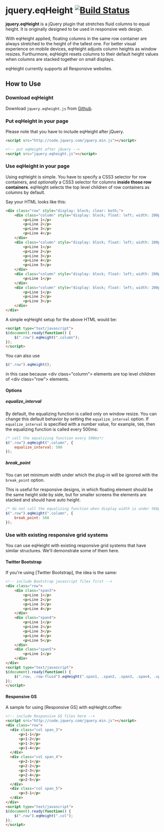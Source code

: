 # jquery.eqHeight [![Build Status](https://api.travis-ci.org/reinos/jquery.eqHeight.png?branch=master)](https://api.travis-ci.org/reinos/jquery.eqHeight)

**jquery.eqHeight** is a jQuery plugin that stretches fluid columns to equal height. It is originally designed to be used in responsive web design.

With eqHeight applied, floating columns in the same row container are always stretched to the height of the tallest one.
For better visual experience on mobile devices, eqHeight adjusts column heights as window resizes.
Furthurmore, eqHeight resets columns to their default height values when columns are stacked together on small displays.

eqHeight currently supports all Responsive websites. 

## How to Use

### Download eqHeight

Download `jquery.eqheight.js` from [Github](https://github.com/reinos/jquery.eqHeight).

### Put eqHeight in your page

Please note that you have to include eqHeight after jQuery.

```html
<script src="http://code.jquery.com/jquery.min.js"></script>

<!-- put eqHeight after jQuery -->
<script src="jquery.eqheight.js"></script>
```

### Use eqHeight in your page

Using eqHeight is simple.
You have to specify a CSS3 selector for row containers, and *optionally* a CSS3 selector for columns **inside those row containers**.
eqHeight selects the top level children of row containers as columns by default.

Say your HTML looks like this:

```html
<div class="row" style="display: block; clear: both;">
    <div class="column" style="display: block; float: left; width: 200px;">
        <p>Line 1</p>
        <p>Line 2</p>
        <p>Line 3</p>
        <p>Line 4</p>
    </div>
    <div class="column" style="display: block; float: left; width: 200px;">
        <p>Line 1</p>
        <p>Line 2</p>
        <p>Line 3</p>
        <p>Line 4</p>
        <p>Line 5</p>
    </div>
    <div class="column" style="display: block; float: left; width: 200px;">
        <p>Line 1</p>
    </div>
    <div class="column" style="display: block; float: left; width: 200px;">
        <p>Line 1</p>
        <p>Line 2</p>
        <p>Line 3</p>
    </div>
</div>
```

A simple eqHeight setup for the above HTML would be:

```html
<script type="text/javascript">
$(document).ready(function() {
    $(".row").eqHeight(".column");
});
</script>
```

You can also use
```javascript
$(".row").eqHeight();
```
in this case because &lt;div class="column"&gt; elements are top level children of &lt;div class="row"&gt; elements.

#### Options

##### equalize_interval
By default, the equalizing function is called only on window resize.
You can change this default behavior by setting the `equalize_interval` option.
If `equalize_interval` is specified with a number value, for example, `500`, then the equalizing function is called every 500ms:

```javascript
/* call the equalizing function every 500ms*/
$(".row").eqHeight(".column", {
    equalize_interval: 500
});
```

##### break_point
You can set minimum width under which the plug-in will be ignored with the `break_point` option.

This is useful for responsive designs, in which floating element should be the same height side by side, but for smaller screens the elements are stacked and should have auto height.

```javascript
/* do not call the equalizing function when display width is under 568px*/
$(".row").eqHeight(".column", {
    break_point: 568
});
```

### Use with existing responsive grid systems

You can use eqHeight with existing responsive grid systems that have similar structures.
We'll demonstrate some of them here.

#### Twitter Bootstrap

If you're using [Twitter Bootstrap], the idea is the same:

```html
<!-- include Bootstrap javascript files first -->
<div class="row">
    <div class="span3">
        <p>Line 1</p>
        <p>Line 2</p>
        <p>Line 3</p>
        <p>Line 4</p>
    </div>
    <div class="span4">
        <p>Line 1</p>
        <p>Line 2</p>
        <p>Line 3</p>
        <p>Line 4</p>
        <p>Line 5</p>
    </div>
    <div class="span5">
        <p>Line 1</p>
    </div>
</div>
<script type="text/javascript">
$(document).ready(function() {
    $(".row, .row-fluid").eqHeight(".span1, .span2, .span3, .span4, .span5, .span6, .span7, .span8, .span9, .span10, .span11, .span12");
});
</script>
```

#### Responsive GS

A sample for using [Responsive GS] with eqHeight.coffee:

```html
<!-- include Responsive GS files here -->
<script src="http://code.jquery.com/jquery.min.js"></script>
<div class="row">
  <div class="col span_3">
      <p>1-1</p>
      <p>1-2</p>
      <p>1-3</p>
      <p>1-4</p>
  </div>
  <div class="col span_4">
      <p>2-1</p>
      <p>2-2</p>
      <p>2-3</p>
      <p>2-4</p>
      <p>2-5</p>
  </div>
  <div class="col span_5">
      <p>3-1</p>
  </div>
</div>
<script type="text/javascript">
$(document).ready(function() {
    $(".row").eqHeight(".col");
});
</script>
```
